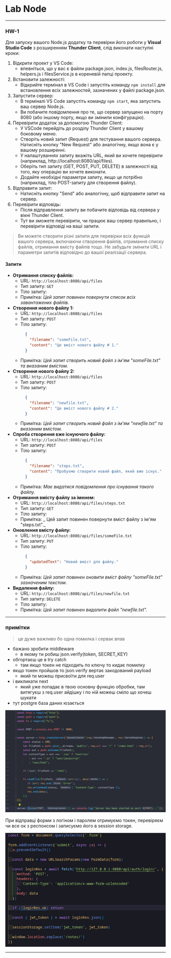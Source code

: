 # Lab Node

- - -

### HW-1

Для запуску вашого Node.js додатку та перевірки його роботи у **Visual Studio Code** з розширенням **Thunder Client**, слід виконати наступні кроки:

1. Відкрити проект у VS Code:
    - впевніться, що у вас є файли package.json, index.js, filesRouter.js, helpers.js і filesService.js в кореневій папці проекту.
2. Встановити залежності:
    - Відкрийте термінал в VS Code і запустіть команду `npm install` для встановлення всіх залежностей, зазначених у файлі package.json.
3. Запустити сервер:
    - В терміналі VS Code запустіть команду `npm start`, яка запустить ваш сервер Node.js.
    - Ви побачите повідомлення про те, що сервер запущено на порту 8080 (або іншому порту, якщо ви змінили конфігурацію).
4. Перевірити додаток за допомогою Thunder Client:
    - У VSCode перейдіть до розділу Thunder Client у вашому боковому меню.
    - Створіть новий запит (Request) для тестування вашого сервера. Натисніть кнопку "New Request" або аналогічну, якщо вона є у вашому розширенні.
    - У налаштуваннях запиту вкажіть URL, який ви хочете перевірити (наприклад, http://localhost:8080/api/files).
    - Оберіть тип запиту (GET, POST, PUT, DELETE) в залежності від того, яку операцію ви хочете виконати.
    - Додайте необхідні параметри запиту, якщо це потрібно (наприклад, тіло POST-запиту для створення файлу).
5. Відправити запит:
    - Натисніть кнопку "Send" або аналогічну, щоб відправити запит на сервер.
6. Перевірити відповідь:
    - Після відправлення запиту ви побачите відповідь від сервера у вікні Thunder Client.
    - Тут ви зможете перевірити, чи працює ваш сервер правильно, і перевірити відповіді на ваші запити.

> Ви можете створити різні запити для перевірки всіх функцій вашого сервера, включаючи створення файлів, отримання списку файлів, отримання вмісту файлів тощо. Не забудьте змінити URL і параметри запитів відповідно до вашої реалізації сервера.

#### Запити

* **Отримання списку файлів:**
  + URL: `http://localhost:8080/api/files`
  + Тип запиту: `GET`
  + Тіло запиту: 
  + Примітка: _Цей запит повинен повернути список всіх завантажених файлів._
* **Створення нового файлу 1:**
  + URL: `http://localhost:8080/api/files`
  + Тип запиту: `POST`
  + Тіло запиту:
    ```JSON
      {
        "filename": "someFile.txt",
        "content": "Це вміст нового файлу # 1."
      }
    ```
  + Примітка: _Цей запит створить новий файл з ім'ям "someFile.txt" та вказаним вмістом._
* **Створення нового файлу 2:**
  + URL: `http://localhost:8080/api/files`
  + Тип запиту: `POST`
  + Тіло запиту:
    ```JSON
      {
        "filename": "newfile.txt",
        "content": "Це вміст нового файлу # 2."
      }
    ```
  + Примітка: _Цей запит створить новий файл з ім'ям "newfile.txt" та вказаним вмістом._
* **Спроба створення вже існуючого файлу:**
  + URL: `http://localhost:8080/api/files`
  + Тип запиту: `POST`
  + Тіло запиту:
    ```JSON
      {
        "filename": "steps.txt",
        "content": "Пробуємо створити новий файл, який вже існує."
      }
    ```
  + Примітка: _Має видатися повідомлення про існування такого файлу._
* **Отримання вмісту файлу за іменем:**
  + URL: `http://localhost:8080/api/files/steps.txt`
  + Тип запиту: `GET`
  + Тіло запиту:
  + Примітка: _ Цей запит повинен повернути вміст файлу з ім'ям "steps.txt"._
* **Оновлення вмісту файлу:**
  + URL: `http://localhost:8080/api/files/someFile.txt`
  + Тип запиту: `PUT`
  + Тіло запиту:
    ```JSON
      {
        "updatedText": "Новий вміст для файлу."
      }
    ```
  + Примітка: _Цей запит повинен оновити вміст файлу "someFile.txt" зазначеним текстом._
* **Видалення файлу:**
  + URL: `http://localhost:8080/api/files/newfile.txt`
  + Тип запиту: `DELETE`
  + Тіло запиту:
  + Примітка: _Цей запит повинен видалити файл "newfile.txt"._

- - -

### примітки

> це дуже важливо бо одна помилка і сервак впав

* бажано зробити middleware
  - в якому ти робиш json.verify(token, SECRET_KEY)
* обгортаєш це в try catch
  - там якщо токен не підходить по ключу то кидає помилку
* якщо токен пройшов то json.verify вертає закодований payload
  - який ти можеш присвоїти для req.user
* i викликати next
  - який уже попадає в твою основну функцію обробки, там витягуєш з req.user айдішку і по ній можеш сміло що хочеш шукати
* тут postgre база даних юзається

![middleware](https://github.com/Iakobson/NodeJS-Links/blob/main/Lab-Node/required-1.jpg)

При відправці форми з логіном і паролем отримуємо токен, перевіряєм чи все ок з респонсом і записуємо його в session storage.

![middleware](https://github.com/Iakobson/NodeJS-Links/blob/main/Lab-Node/required-2.jpg)

- - -


